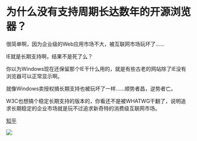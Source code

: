 # 为什么没有支持周期长达数年的开源浏览器？
很简单啊，因为企业级的Web应用市场不大，被互联网市场玩坏了……

IE就是长期支持啊，结果不是死了么？

你以为Windows现在还保留那个IE干什么用的，就是有些古老的网站除了IE没有浏览器可以正常显示啊。

就像Windows卖授权搞长期支持也被玩坏了一样……顺势者昌，逆势者亡。

W3C也想搞个稳定长期支持的版本的，你看还不是被WHATWG干翻了，说明追求长期稳定的企业市场就是玩不过追求新奇特的消费级互联网市场。

[知乎](https://www.zhihu.com/question/310511853/answer/595628579)

![](https://ww2.sinaimg.cn/large/005BYqpggy1g03ohpy4fvj30m60c3769.jpg)
